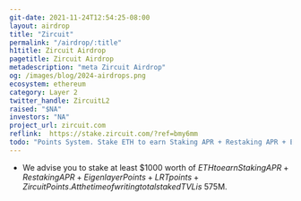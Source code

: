 ```yaml
---
git-date: 2021-11-24T12:54:25-08:00
layout: airdrop
title: "Zircuit"
permalink: "/airdrop/:title"
h1title: Zircuit Airdrop
pagetitle: Zircuit Airdrop
metadescription: "meta Zircuit Airdrop"
og: /images/blog/2024-airdrops.png
ecosystem: ethereum
category: Layer 2
twitter_handle: ZircuitL2
raised: "$NA"
investors: "NA"
project_url: zircuit.com
reflink:  https://stake.zircuit.com/?ref=bmy6mm
todo: "Points System. Stake ETH to earn Staking APR + Restaking APR + Eigenlayer Points + LRT points + Zircuit Points"
---
```


- We advise you to stake at least \$1000 worth of $ETH to earn Staking APR + Restaking APR + Eigenlayer Points + LRT points + Zircuit Points. At the time of writing total staked TVL is ~$575M.

